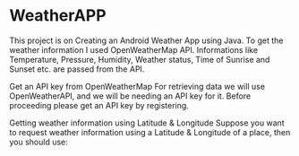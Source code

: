 # WeatherAPP

This project is on Creating an Android Weather App using Java. To get the weather information I used OpenWeatherMap API. Informations like Temperature, Pressure, Humidity, Weather status, Time of Sunrise and Sunset etc. are passed from the API.





Get an API key from OpenWeatherMap
For retrieving data we will use OpenWeatherAPI, and we will be needing an API key for it. Before proceeding please get an API key by registering. 


Getting weather information using Latitude & Longitude
Suppose you want to request weather information using a Latitude & Longitude of a place, then you should use:

